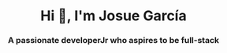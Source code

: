 <h1 align="center">Hi 👋, I'm Josue García</h1>
<h3 align="center">A passionate developerJr who aspires to be full-stack</h3>


